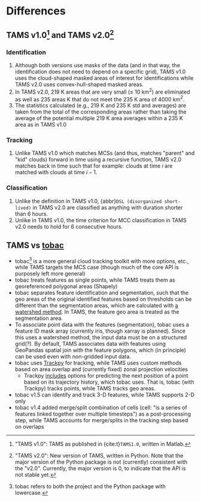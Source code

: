 # Differences

## TAMS v1.0[^v1] and TAMS v2.0[^v2]

### Identification

1. Although both versions use masks of the data (and in that way, the identification does not need to depend on a specific grid), TAMS v1.0 uses the cloud-shaped masked areas of interest for identifications while TAMS v2.0 uses convex-hull-shaped masked areas.
2. In TAMS v2.0, 219 K areas that are very small ($\le$ 10 km$^2$) are eliminated as well as 235 areas K that do not meet the 235 K area of 4000 km$^2$.
3. The statistics calculated (e.g., 219 K and 235 K std and averages) are taken from the total of the corresponding areas rather than taking the average of the potential multiple 219 K area averages within a 235 K area as in TAMS v1.0

### Tracking

1. Unlike TAMS v1.0 which matches MCSs (and thus, matches "parent" and "kid" clouds) forward in time using a recursive function, TAMS v2.0 matches back in time such that for example: clouds at time $i$ are matched with clouds at time $i-1$.

### Classification

1. Unlike the definition in TAMS v1.0, {abbr}`DSL (disorganized short-lived)` in TAMS v2.0 are classified as anything with duration shorter than 6 hours.
2. Unlike in TAMS v1.0, the time criterion for MCC classification in TAMS v2.0 needs to hold for 6 consecutive hours.

[^v1]: "TAMS v1.0": TAMS as published in {cite:t}`TAMS1.0`, written in Matlab.

<!-- prettier-ignore-start -->
[^v2]: "TAMS v2.0": New version of TAMS, written in Python.
  Note that the major version of the Python package
  is not (currently) consistent with the "v2.0".
  Currently, the major version is 0, to indicate that the API is not stable yet.
<!-- prettier-ignore-end -->

## TAMS vs [tobac](https://tobac.readthedocs.io)

- tobac[^tob] is a more general cloud tracking toolkit with more options, etc., while TAMS targets the MCS case (though much of the core API is purposely left more general)
- tobac treats features as single points, while TAMS treats them as georeferenced polygonal areas (Shapely)
- tobac separates feature identification and segmentation, such that the geo areas of the original identified features based on thresholds can be different than the segmentation areas, which are calculated with [a watershed method](https://scikit-image.org/docs/stable/api/skimage.segmentation.html#skimage.segmentation.watershed). In TAMS, the feature geo area is treated as the segmentation area.
- To associate point data with the features (segmentation), tobac uses a feature ID mask array (currently iris, though xarray is planned). Since this uses a watershed method, the input data must be on a structured grid(?). By default, TAMS associates data with features using GeoPandas spatial join with the feature polygons, which (in principle) can be used even with non-gridded input data.
- tobac uses [Trackpy](https://soft-matter.github.io/trackpy/) for tracking, while TAMS uses custom methods based on area overlap and (currently fixed) zonal projection velocities
  - Trackpy [includes](https://soft-matter.github.io/trackpy/v0.6.1/tutorial/prediction.html) options for predicting the next position of a point based on its trajectory history, which tobac uses. That is, tobac (with Trackpy) tracks points, while TAMS tracks geo areas.
- tobac v1.5 can identify and track 3-D features, while TAMS supports 2-D only
- tobac v1.4 added merge/split combination of cells (cell: "is a series of features linked together over multiple timesteps") as a post-processing step, while TAMS accounts for merge/splits in the tracking step based on overlaps

[^tob]: tobac refers to both the project and the Python package with lowercase.
